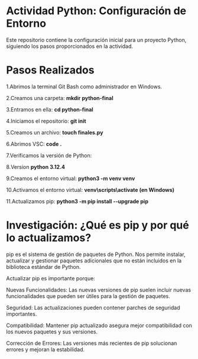 # Actividad Python: Configuración de Entorno

Este repositorio contiene la configuración inicial para un proyecto Python, siguiendo los pasos proporcionados en la actividad.

# Pasos Realizados
1.Abrimos la terminal Git Bash como administrador en Windows.

2.Creamos una carpeta: **mkdir python-final**

3.Entramos en ella: **cd python-final**

4.Iniciamos el repositorio: **git init**

5.Creamos un archivo: **touch finales.py**

6.Abrimos VSC: **code .**

7.Verificamos la versión de Python:

8.Version **python 3.12.4**

9.Creamos el entorno virtual: **python3 -m venv venv**

10.Activamos el entorno virtual: **venv\scripts\activate (en Windows)**

11.Actualizamos pip: **python3 -m pip install --upgrade pip**

# Investigación: ¿Qué es pip y por qué lo actualizamos?
pip es el sistema de gestión de paquetes de Python. Nos permite instalar, actualizar y gestionar paquetes adicionales que no están incluidos en la biblioteca estándar de Python.

Actualizar pip es importante porque:

Nuevas Funcionalidades: Las nuevas versiones de pip suelen incluir nuevas funcionalidades que pueden ser útiles para la gestión de paquetes.

Seguridad: Las actualizaciones pueden contener parches de seguridad importantes.

Compatibilidad: Mantener pip actualizado asegura mejor compatibilidad con los nuevos paquetes y sus versiones.

Corrección de Errores: Las versiones más recientes de pip solucionan errores y mejoran la estabilidad.
